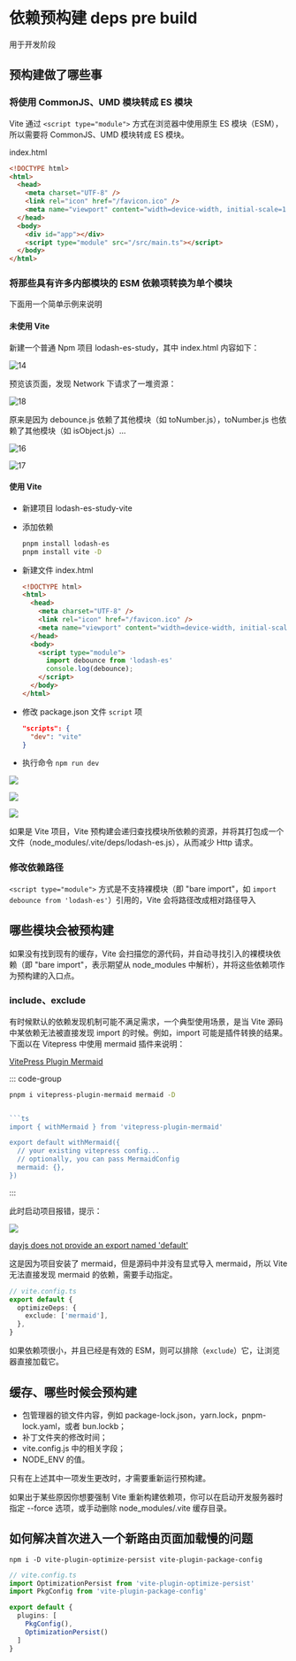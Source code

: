 # 依赖预构建 deps pre build

用于开发阶段

## 预构建做了哪些事

### 将使用 CommonJS、UMD 模块转成 ES 模块

Vite 通过 `<script type="module">` 方式在浏览器中使用原生 ES 模块（ESM），所以需要将 CommonJS、UMD 模块转成 ES 模块。

index.html

```html
<!DOCTYPE html>
<html>
  <head>
    <meta charset="UTF-8" />
    <link rel="icon" href="/favicon.ico" />
    <meta name="viewport" content="width=device-width, initial-scale=1.0" />
  </head>
  <body>
    <div id="app"></div>
    <script type="module" src="/src/main.ts"></script>
  </body>
</html>
```

### 将那些具有许多内部模块的 ESM 依赖项转换为单个模块

下面用一个简单示例来说明

#### 未使用 Vite

新建一个普通 Npm 项目 lodash-es-study，其中 index.html 内容如下：

![14](https://image.newarea.site/20230424/14.png)

预览该页面，发现 Network 下请求了一堆资源：

![18](https://image.newarea.site/20230424/18.png)

原来是因为 debounce.js 依赖了其他模块（如 toNumber.js），toNumber.js 也依赖了其他模块（如 isObject.js）...

![16](https://image.newarea.site/20230424/16.png)

![17](https://image.newarea.site/20230424/17.png)

#### 使用 Vite

- 新建项目 lodash-es-study-vite
- 添加依赖

  ```sh
  pnpm install lodash-es
  pnpm install vite -D
  ```

- 新建文件 index.html

  ```html
  <!DOCTYPE html>
  <html>
    <head>
      <meta charset="UTF-8" />
      <link rel="icon" href="/favicon.ico" />
      <meta name="viewport" content="width=device-width, initial-scale=1.0" />
    </head>
    <body>
      <script type="module">
        import debounce from 'lodash-es'
        console.log(debounce);
      </script>
    </body>
  </html>
  ```

- 修改 package.json 文件 `script` 项

  ```json
  "scripts": {
    "dev": "vite"
  }
  ```

- 执行命令 `npm run dev`

![](https://image.newarea.site/2024-02-21-15-41-48.png)

![](https://image.newarea.site/2024-02-21-15-43-27.png)

![](https://image.newarea.site/2024-02-21-15-45-29.png)

如果是 Vite 项目，Vite 预构建会递归查找模块所依赖的资源，并将其打包成一个文件（node_modules/.vite/deps/lodash-es.js），从而减少 Http 请求。

### 修改依赖路径

`<script type="module">` 方式是不支持裸模块（即 "bare import"，如 `import debounce from 'lodash-es'`）引用的，Vite 会将路径改成相对路径导入

## 哪些模块会被预构建

如果没有找到现有的缓存，Vite 会扫描您的源代码，并自动寻找引入的裸模块依赖（即 "bare import"，表示期望从 node_modules 中解析），并将这些依赖项作为预构建的入口点。

### include、exclude

有时候默认的依赖发现机制可能不满足需求，一个典型使用场景，是当 Vite 源码中某依赖无法被直接发现 import 的时候。例如，import 可能是插件转换的结果。下面以在 Vitepress 中使用 mermaid 插件来说明：

[VitePress Plugin Mermaid](https://emersonbottero.github.io/vitepress-plugin-mermaid/guide/getting-started.html)

::: code-group

```sh [安装依赖]
pnpm i vitepress-plugin-mermaid mermaid -D
```

```ts [.vitepress/config.js]

```ts
import { withMermaid } from 'vitepress-plugin-mermaid'

export default withMermaid({
  // your existing vitepress config...
  // optionally, you can pass MermaidConfig
  mermaid: {},
})
```

:::

此时启动项目报错，提示：

![](https://image.newarea.site/2024-12-26_11-19-18.png)

[dayjs does not provide an export named 'default'](https://github.com/mermaid-js/mermaid/issues/4320#issuecomment-1653050539)

这是因为项目安装了 mermaid，但是源码中并没有显式导入 mermaid，所以 Vite 无法直接发现 mermaid 的依赖，需要手动指定。

```ts
// vite.config.ts
export default {
  optimizeDeps: {
    exclude: ['mermaid'],
  },
}
```

如果依赖项很小，并且已经是有效的 ESM，则可以排除（`exclude`）它，让浏览器直接加载它。

## 缓存、哪些时候会预构建

- 包管理器的锁文件内容，例如 package-lock.json，yarn.lock，pnpm-lock.yaml，或者 bun.lockb；
- 补丁文件夹的修改时间；
- vite.config.js 中的相关字段；
- NODE_ENV 的值。

只有在上述其中一项发生更改时，才需要重新运行预构建。

如果出于某些原因你想要强制 Vite 重新构建依赖项，你可以在启动开发服务器时指定 --force 选项，或手动删除 node_modules/.vite 缓存目录。

## 如何解决首次进入一个新路由页面加载慢的问题

`npm i -D vite-plugin-optimize-persist vite-plugin-package-config`

```ts
// vite.config.ts
import OptimizationPersist from 'vite-plugin-optimize-persist'
import PkgConfig from 'vite-plugin-package-config'

export default {
  plugins: [
    PkgConfig(),
    OptimizationPersist()
  ]
}
```
